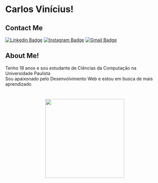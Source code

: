 # Carlos Vinícius! </a>

## Contact Me
[![Linkedin Badge](https://img.shields.io/badge/-LinkedIn-black?style=flat-square&logo=Linkedin&logoColor=white&link=https://www.linkedin.com/in/carlos-vinícius-0364671b9/)](https://www.linkedin.com/in/carlos-vinícius-0364671b9/) [![Instagram Badge](https://img.shields.io/badge/-Instagram-black?style=flat-square&logo=Instagram&logoColor=white&link=https://www.instagram.com/carlos_vi2/)](https://www.instagram.com/carlos_vi2/) [![Gmail Badge](https://img.shields.io/badge/-Gmail-black?style=flat-square&logo=Gmail&logoColor=white&link=mailto: "cvinicius32@hotmail.com")](mailto: "cvinicius32@hotmail.com")

## About Me!

Tenho 18 anos e sou estudante de Ciências da Computação na Universidade Paulista </br> Sou apaixonado pelo Desenvolvimento Web e estou em busca de mais aprendizado

#

<p align="center">
  <img align="center" height="250" src="https://github-readme-stats.anuraghazra1.vercel.app/api/top-langs/?username=carlosvinicius-ai&layout=compact&theme=Newsprint" />
</p>

#

